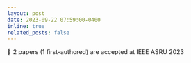 ```yaml
---
layout: post
date: 2023-09-22 07:59:00-0400
inline: true
related_posts: false
---
```


:scroll: 2 papers (1 first-authored) are accepted at IEEE ASRU 2023
